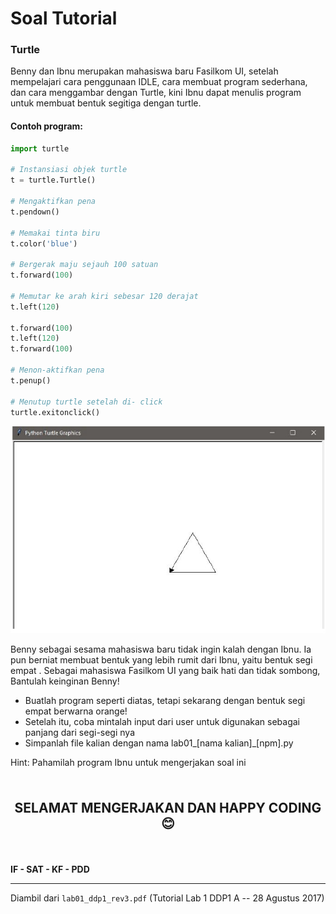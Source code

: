 # Soal Tutorial

### Turtle

Benny dan Ibnu merupakan mahasiswa baru Fasilkom UI, setelah mempelajari cara
penggunaan IDLE, cara membuat program sederhana, dan cara menggambar dengan Turtle,
kini Ibnu dapat menulis program untuk membuat bentuk segitiga dengan turtle.

#### Contoh program:

```python
import turtle

# Instansiasi objek turtle
t = turtle.Turtle()

# Mengaktifkan pena
t.pendown()

# Memakai tinta biru
t.color('blue')

# Bergerak maju sejauh 100 satuan
t.forward(100)

# Memutar ke arah kiri sebesar 120 derajat
t.left(120)

t.forward(100)
t.left(120)
t.forward(100)

# Menon-aktifkan pena
t.penup()

# Menutup turtle setelah di- click
turtle.exitonclick()
```
![segitiga](image02.png)

Benny sebagai sesama mahasiswa baru tidak ingin kalah dengan Ibnu. Ia pun berniat membuat
bentuk yang lebih rumit dari Ibnu, yaitu bentuk segi empat . Sebagai mahasiswa Fasilkom UI
yang baik hati dan tidak sombong, Bantulah keinginan Benny!
- Buatlah program seperti diatas, tetapi sekarang dengan bentuk segi empat berwarna
  orange!
- Setelah itu, coba mintalah input dari user untuk digunakan sebagai panjang dari
  segi-segi nya
- Simpanlah file kalian dengan nama lab01_[nama kalian]_[npm].py

Hint: Pahamilah program Ibnu untuk mengerjakan soal ini

<br>

<p style="text-align: center; font-size: 1.5em;"><strong>SELAMAT MENGERJAKAN
DAN HAPPY CODING 😊</strong></p>

<br>

**IF - SAT - KF - PDD**

---

Diambil dari `lab01_ddp1_rev3.pdf` (Tutorial Lab 1 DDP1 A --
28 Agustus 2017)
